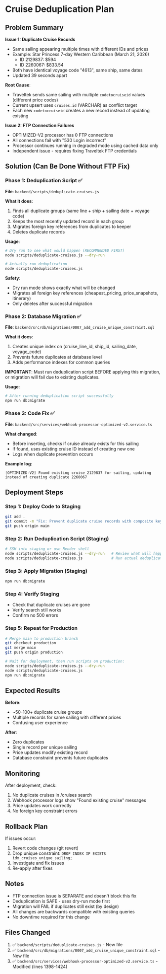 # Cruise Deduplication Plan

## Problem Summary

**Issue 1: Duplicate Cruise Records**
- Same sailing appearing multiple times with different IDs and prices
- Example: Star Princess 7-day Western Caribbean (March 21, 2026)
  - ID 2129837: $594
  - ID 2260067: $833.54
- Both have identical voyage code "4613", same ship, same dates
- Updated 39 seconds apart

**Root Cause**: 
- Traveltek sends same sailing with multiple `codetocruiseid` values (different price codes)
- Current upsert uses `cruises.id` (VARCHAR) as conflict target
- Each new `codetocruiseid` creates a new record instead of updating existing

**Issue 2: FTP Connection Failures**
- OPTIMIZED-V2 processor has 0 FTP connections
- All connections fail with "530 Login incorrect"
- Processor continues running in degraded mode using cached data only
- Independent issue - requires fixing Traveltek FTP credentials

## Solution (Can Be Done Without FTP Fix)

### Phase 1: Deduplication Script ✅
**File**: `backend/scripts/deduplicate-cruises.js`

**What it does**:
1. Finds all duplicate groups (same line + ship + sailing date + voyage code)
2. Keeps the most recently updated record in each group
3. Migrates foreign key references from duplicates to keeper
4. Deletes duplicate records

**Usage**:
```bash
# Dry run to see what would happen (RECOMMENDED FIRST)
node scripts/deduplicate-cruises.js --dry-run

# Actually run deduplication
node scripts/deduplicate-cruises.js
```

**Safety**:
- Dry run mode shows exactly what will be changed
- Migrates all foreign key references (cheapest_pricing, price_snapshots, itinerary)
- Only deletes after successful migration

### Phase 2: Database Migration ✅
**File**: `backend/src/db/migrations/0007_add_cruise_unique_constraint.sql`

**What it does**:
1. Creates unique index on (cruise_line_id, ship_id, sailing_date, voyage_code)
2. Prevents future duplicates at database level
3. Adds performance indexes for common queries

**IMPORTANT**: Must run deduplication script BEFORE applying this migration, or migration will fail due to existing duplicates.

**Usage**:
```bash
# After running deduplication script successfully
npm run db:migrate
```

### Phase 3: Code Fix ✅
**File**: `backend/src/services/webhook-processor-optimized-v2.service.ts`

**What changed**:
- Before inserting, checks if cruise already exists for this sailing
- If found, uses existing cruise ID instead of creating new one
- Logs when duplicate prevention occurs

**Example log**:
```
[OPTIMIZED-V2] Found existing cruise 2129837 for sailing, updating instead of creating duplicate 2260067
```

## Deployment Steps

### Step 1: Deploy Code to Staging
```bash
git add .
git commit -m "Fix: Prevent duplicate cruise records with composite key checks"
git push origin main
```

### Step 2: Run Deduplication Script (Staging)
```bash
# SSH into staging or use Render shell
node scripts/deduplicate-cruises.js --dry-run   # Review what will happen
node scripts/deduplicate-cruises.js             # Run actual deduplication
```

### Step 3: Apply Migration (Staging)
```bash
npm run db:migrate
```

### Step 4: Verify Staging
- Check that duplicate cruises are gone
- Verify search still works
- Confirm no 500 errors

### Step 5: Repeat for Production
```bash
# Merge main to production branch
git checkout production
git merge main
git push origin production

# Wait for deployment, then run scripts on production:
node scripts/deduplicate-cruises.js --dry-run
node scripts/deduplicate-cruises.js
npm run db:migrate
```

## Expected Results

**Before**:
- ~50-100+ duplicate cruise groups
- Multiple records for same sailing with different prices
- Confusing user experience

**After**:
- Zero duplicates
- Single record per unique sailing
- Price updates modify existing record
- Database constraint prevents future duplicates

## Monitoring

After deployment, check:
1. No duplicate cruises in /cruises search
2. Webhook processor logs show "Found existing cruise" messages
3. Price updates work correctly
4. No foreign key constraint errors

## Rollback Plan

If issues occur:
1. Revert code changes (git revert)
2. Drop unique constraint: `DROP INDEX IF EXISTS idx_cruises_unique_sailing;`
3. Investigate and fix issues
4. Re-apply after fixes

## Notes

- FTP connection issue is SEPARATE and doesn't block this fix
- Deduplication is SAFE - uses dry-run mode first
- Migration will FAIL if duplicates still exist (by design)
- All changes are backwards compatible with existing queries
- No downtime required for this change

## Files Changed

1. ✅ `backend/scripts/deduplicate-cruises.js` - New file
2. ✅ `backend/src/db/migrations/0007_add_cruise_unique_constraint.sql` - New file
3. ✅ `backend/src/services/webhook-processor-optimized-v2.service.ts` - Modified (lines 1398-1424)

